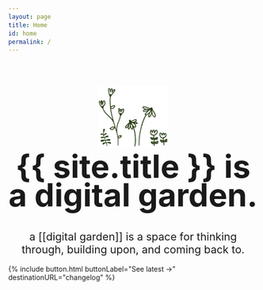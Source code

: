 ```yaml
---
layout: page
title: Home
id: home
permalink: /
---
```


<br>
<br>
<br>
<img src="/assets/visuals/index/flowers.png">

# {{ site.title }} is a <span class="block">digital garden<span>.

## a [[digital garden]] is a space for thinking through, <span class="block-desktop">building upon, and coming back to.</span>

{% include button.html buttonLabel="See latest &#8594;" destinationURL="changelog" %}

<style>

  h1 {
    text-align: center;
    font-size: 4rem;
    line-height: 3.6rem;
    margin-top: 0.5rem;
  }

  h2 {
    text-align: center;
    font-size: 1.35rem;
    font-weight: 400;
  }

  .block {
    display: inline-block;
  }

  .block-desktop {
    display: inline-block;
  }

  img {
    box-shadow: none;
    max-width: 142px;
    display: block;
    margin: 0 auto;
  }

  p {
    margin: 0 auto;
  }

  button {
    display: block;
    margin: 0 auto;
  }

  @media screen and (max-width: 600px) {
    h1 {
      font-size: 3rem;
      line-height: 2.8rem;
    }

    h2 {
      font-size: 1.3rem;
      min-width: 80%;
      margin: 1.8rem auto;
    }

    .block-desktop {
      display: inline;
    }
  }

</style>
